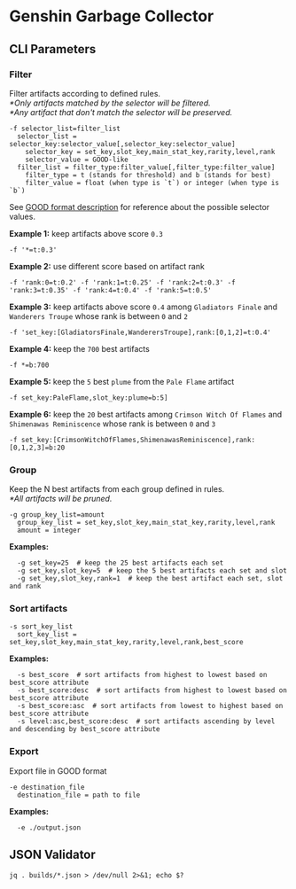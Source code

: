 # Genshin Garbage Collector

## CLI Parameters

### Filter

Filter artifacts according to defined rules.  
_*Only artifacts matched by the selector will be filtered._  
_*Any artifact that don't match the selector will be preserved._

```
-f selector_list=filter_list
  selector_list = selector_key:selector_value[,selector_key:selector_value]
    selector_key = set_key,slot_key,main_stat_key,rarity,level,rank
    selector_value = GOOD-like
  filter_list = filter_type:filter_value[,filter_type:filter_value]
    filter_type = t (stands for threshold) and b (stands for best)
    filter_value = float (when type is `t`) or integer (when type is `b`)
```

See [GOOD format description](https://frzyc.github.io/genshin-optimizer/#/doc/) for reference about the possible selector values.

**Example 1:** keep artifacts above score `0.3`  
```
-f '*=t:0.3'
```

**Example 2:** use different score based on artifact rank  
```
-f 'rank:0=t:0.2' -f 'rank:1=t:0.25' -f 'rank:2=t:0.3' -f 'rank:3=t:0.35' -f 'rank:4=t:0.4' -f 'rank:5=t:0.5'
```

**Example 3:** keep artifacts above score `0.4` among `Gladiators Finale` and `Wanderers Troupe` whose rank is between `0` and `2` 
```
-f 'set_key:[GladiatorsFinale,WanderersTroupe],rank:[0,1,2]=t:0.4'
```

**Example 4:** keep the `700` best artifacts  
```
-f *=b:700
```

**Example 5:** keep the `5` best `plume` from the `Pale Flame` artifact  
```
-f set_key:PaleFlame,slot_key:plume=b:5]
```

**Example 6:** keep the `20` best artifacts among `Crimson Witch Of Flames` and `Shimenawas Reminiscence` whose rank is between `0` and `3`  
```
-f set_key:[CrimsonWitchOfFlames,ShimenawasReminiscence],rank:[0,1,2,3]=b:20
```

### Group

Keep the N best artifacts from each group defined in rules.  
_*All artifacts will be pruned._

```
-g group_key_list=amount
  group_key_list = set_key,slot_key,main_stat_key,rarity,level,rank
  amount = integer
```

**Examples:**
```
  -g set_key=25  # keep the 25 best artifacts each set
  -g set_key,slot_key=5  # keep the 5 best artifacts each set and slot
  -g set_key,slot_key,rank=1  # keep the best artifact each set, slot and rank
```

### Sort artifacts

```
-s sort_key_list
  sort_key_list = set_key,slot_key,main_stat_key,rarity,level,rank,best_score
```

**Examples:**
```
  -s best_score  # sort artifacts from highest to lowest based on best_score attribute
  -s best_score:desc  # sort artifacts from highest to lowest based on best_score attribute
  -s best_score:asc  # sort artifacts from lowest to highest based on best_score attribute
  -s level:asc,best_score:desc  # sort artifacts ascending by level and descending by best_score attribute
```

### Export

Export file in GOOD format
```
-e destination_file
  destination_file = path to file
```

**Examples:**
```
  -e ./output.json
```

## JSON Validator

```shell script
jq . builds/*.json > /dev/null 2>&1; echo $?
```
